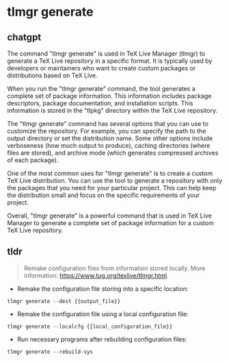 # tlmgr generate 
## chatgpt 
The command "tlmgr generate" is used in TeX Live Manager (tlmgr) to generate a TeX Live repository in a specific format. It is typically used by developers or maintainers who want to create custom packages or distributions based on TeX Live.

When you run the "tlmgr generate" command, the tool generates a complete set of package information. This information includes package descriptors, package documentation, and installation scripts. This information is stored in the "tlpkg" directory within the TeX Live repository.

The "tlmgr generate" command has several options that you can use to customize the repository. For example, you can specify the path to the output directory or set the distribution name. Some other options include verboseness (how much output to produce), caching directories (where files are stored), and archive mode (which generates compressed archives of each package).

One of the most common uses for "tlmgr generate" is to create a custom TeX Live distribution. You can use the tool to generate a repository with only the packages that you need for your particular project. This can help keep the distribution small and focus on the specific requirements of your project.

Overall, "tlmgr generate" is a powerful command that is used in TeX Live Manager to generate a complete set of package information for a custom TeX Live repository. 

## tldr 
 
> Remake configuration files from information stored locally.
> More information: <https://www.tug.org/texlive/tlmgr.html>.

- Remake the configuration file storing into a specific location:

`tlmgr generate --dest {{output_file}}`

- Remake the configuration file using a local configuration file:

`tlmgr generate --localcfg {{local_configuration_file}}`

- Run necessary programs after rebuilding configuration files:

`tlmgr generate --rebuild-sys`
